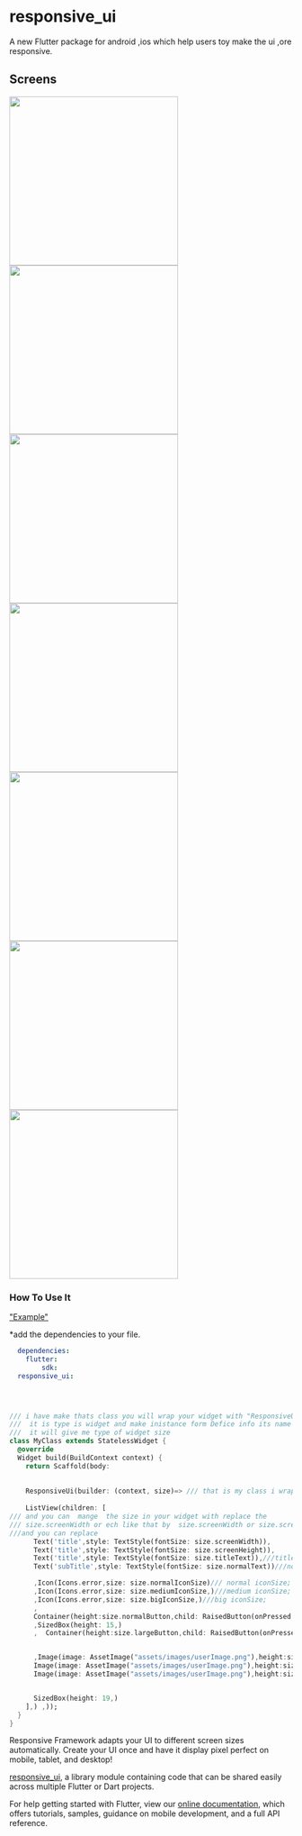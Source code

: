 # responsive_ui

A new Flutter package for android ,ios which help users toy make the ui ,ore responsive.



## Screens
<image src="1.png" height="300em" />
<image src="2.png" height="300em" />
<image src="3.png" height="300em" />
<image src="4.png" height="300em" />
<image src="5.png" height="300em" />
<image src="6.png" height="300em" />
<image src="7.png" height="300em" />




### How To Use It




["Example"](https://github.com/momagdy194/responsive_ui/blob/main/example/example.dart)


*add the dependencies to your file.

```yaml
  dependencies:
    flutter:
        sdk:
  responsive_ui:
```


```dart



/// i have make thats class you will wrap your widget with "ResponsiveUi" class which he cant tack parameter 
///  it is type is widget and make inistance form Defice info its name is size 
///  it will give me type of widget size 
class MyClass extends StatelessWidget {
  @override
  Widget build(BuildContext context) {
    return Scaffold(body: 
    
    
    ResponsiveUi(builder: (context, size)=> /// that is my class i wrap my widget with it 
    
    ListView(children: [
/// and you can  mange  the size in your widget with replace the 
/// size.screenWidth or ech like that by  size.screenWidth or size.screenHeight
///and you can replace 
      Text('title',style: TextStyle(fontSize: size.screenWidth)),
      Text('title',style: TextStyle(fontSize: size.screenHeight)),
      Text('title',style: TextStyle(fontSize: size.titleText)),///titleText
      Text('subTitle',style: TextStyle(fontSize: size.normalText))///normal

      ,Icon(Icons.error,size: size.normalIconSize)/// normal iconSize;
      ,Icon(Icons.error,size: size.mediumIconSize,)///medium iconSize;
      ,Icon(Icons.error,size: size.bigIconSize,)///big iconSize;
      ,
      Container(height:size.normalButton,child: RaisedButton(onPressed: (){},child: Text("Normal Button",)))///normalButton
      ,SizedBox(height: 15,)
      ,  Container(height:size.largeButton,child: RaisedButton(onPressed: (){},child: Text("Large Button",)))///largeButton


      ,Image(image: AssetImage("assets/images/userImage.png"),height:size.largeImage ,),///large image,
      Image(image: AssetImage("assets/images/userImage.png"),height:size.mediumImage ,),///medium image,
      Image(image: AssetImage("assets/images/userImage.png"),height:size.smallImage  ,),///small image,


      SizedBox(height: 19,)
    ],) ,));
  }
}
```








Responsive Framework adapts your UI to different screen sizes automatically. Create your UI once and have it display pixel perfect on mobile, tablet, and desktop!

[responsive_ui](https://github.com/momagdy194/responsive_ui),
a library module containing code that can be shared easily across
multiple Flutter or Dart projects.

For help getting started with Flutter, view our 
[online documentation](https://github.com/momagdy194/responsive_ui/blob/main/README.md), which offers tutorials,
samples, guidance on mobile development, and a full API reference.
